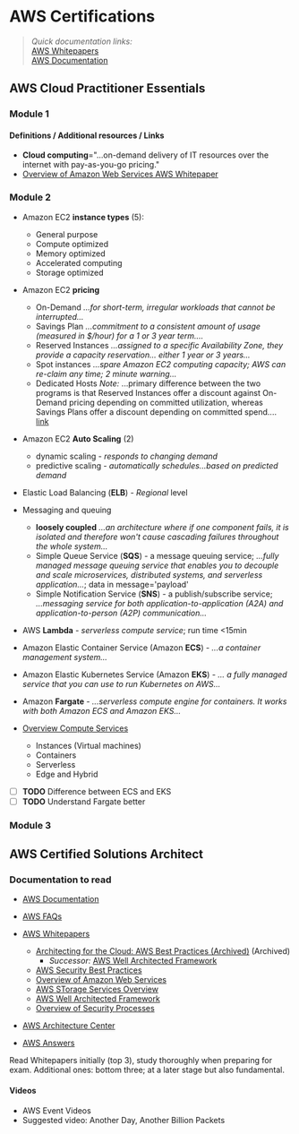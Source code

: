# AWS Certifications

> *Quick documentation links:* \
> [AWS Whitepapers](https://aws.amazon.com/whitepapers/) \
> [AWS Documentation](https://docs.aws.amazon.com/index.html)

## AWS Cloud Practitioner Essentials

### Module 1

#### Definitions / Additional resources / Links
* **Cloud computing**="...on-demand delivery of IT resources over the internet with pay-as-you-go pricing."
* [Overview of Amazon Web Services AWS Whitepaper](https://d0.awsstatic.com/whitepapers/aws-overview.pdf)


### Module 2

* Amazon EC2 **instance types** (5):
  * General purpose
  * Compute optimized
  * Memory optimized
  * Accelerated computing
  * Storage optimized

* Amazon EC2 **pricing**
  * On-Demand _...for short-term, irregular workloads that cannot be interrupted..._
  * Savings Plan _...commitment to a consistent amount of usage (measured in $/hour) for a 1 or 3 year term...._
  * Reserved Instances _...assigned to a specific Availability Zone, they provide a capacity reservation... either 1 year or 3 years..._
  * Spot instances _...spare Amazon EC2 computing capacity; AWS can re-claim any time; 2 minute warning..._
  * Dedicated Hosts
*Note:* ...primary difference between the two programs is that Reserved Instances offer a discount against On-Demand pricing depending on committed utilization, whereas Savings Plans offer a discount depending on committed spend.... [link](https://www.cloudhealthtech.com/blog/reserved-instances-vs-aws-saving-plans)

* Amazon EC2 **Auto Scaling** (2)
  * dynamic scaling - _responds to changing demand_
  * predictive scaling - _automatically schedules...based on predicted demand_
* Elastic Load Balancing (**ELB**) - _Regional_ level
* Messaging and queuing
  * **loosely coupled** _...an architecture where if one component fails, it is isolated and therefore won't cause cascading failures throughout the whole system..._
  * Simple Queue Service (**SQS**) - a message queuing service; _...fully managed message queuing service that enables you to decouple and scale microservices, distributed systems, and serverless application..._; data in message='payload'
  * Simple Notification Service (**SNS**) - a publish/subscribe service; _...messaging service for both application-to-application (A2A) and application-to-person (A2P) communication..._
* AWS **Lambda** - _serverless compute service_; run time <15min
* Amazon Elastic Container Service (Amazon **ECS**) - _...a container management system..._
* Amazon Elastic Kubernetes Service (Amazon **EKS**) - _... a fully managed service that you can use to run Kubernetes on AWS..._
* Amazon **Fargate** - _...serverless compute engine for containers. It works with both Amazon ECS and Amazon EKS..._

* [Overview Compute Services](https://aws.amazon.com/products/compute/)
  * Instances (Virtual machines)
  * Containers
  * Serverless
  * Edge and Hybrid

- [ ] **TODO** Difference between ECS and EKS
- [ ] **TODO** Understand Fargate better
  
### Module 3







## AWS Certified Solutions Architect

### Documentation to read

* [AWS Documentation](https://docs.aws.amazon.com/)
* [AWS FAQs](https://aws.amazon.com/faqs/)
* [AWS Whitepapers](https://aws.amazon.com/whitepapers)
  * [Architecting for the Cloud: AWS Best Practices (Archived)](https://d1.awsstatic.com/whitepapers/AWS_Cloud_Best_Practices.pdf) (Archived)
    * _Successor:_ [AWS Well Architected Framework](https://d1.awsstatic.com/whitepapers/architecture/AWS_Well-Architected_Framework.pdf)
  * [AWS Security Best Practices]()
  * [Overview of Amazon Web Services]()
  * [AWS STorage Services Overview]()
  * [AWS Well Architected Framework]()
  * [Overview of Security Processes]()

* [AWS Architecture Center](https://aws.amazon.com/architecture)
* [AWS Answers](https://aws.amazon.com/answers/)

Read Whitepapers initially (top 3), study thoroughly when preparing for exam.
Additional ones: bottom three; at a later stage but also fundamental.

#### Videos
* AWS Event Videos
* Suggested video: Another Day, Another Billion Packets
